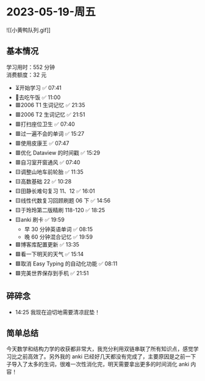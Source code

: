 # 2023-05-19-周五

![[小黄鸭队列.gif]]

## 基本情况

学习用时：552 分钟  
消费额度：32 元

-   ⏳开始学习 ✅ 07:41
-   🍕去吃午饭 ✅ 11:00
-   🟥2006 T1 生词记忆 ✅ 21:35
-   🟥2006 T2 生词记忆 ✅ 21:51
-   🟥打扫座位卫生 ✅ 07:40
-   🟥过一遍不会的单词 ✅ 15:27
-   🟥使用皮康王 ✅ 07:47
-   🟥优化 Dataview 的时间戳 ✅ 15:29
-   🟥自习室开窗通风 ✅ 07:40
-   🟨调整山地车前轮胎 ✅ 11:35
-   🟨高数基础 22 ✅ 10:28
-   🟨田静长难句复习 11、12 ✅ 16:01
-   🟨线性代数复习回顾刷题 06 下 ✅ 14:56
-   🟨于玲玲第二版精刷 118-120 ✅ 18:25
-   🟨anki 刷卡 ✅ 19:59
    -   早 30 分钟英语单词 ✅ 08:15
    -   晚 60 分钟混合记忆 ✅ 19:59
-   🟩博客库配置更新 ✅ 13:35
-   🟩看一下明天的天气 ✅ 15:14
-   🟩取消 Easy Typing 的自动化功能 ✅ 08:11
-   🟩完美世界保存到手机 ✅ 21:51

## 碎碎念

- 14:25 我现在迫切地需要清凉屁垫！

## 简单总结

今天数学和结构力学的收获都非常大，我充分利用双链串联了所有知识点，感觉学习比之前高效了。另外我的 anki 已经好几天都没有完成了，主要原因是之前一下子导入了太多的生词，很难一次性消化完，明天需要拿出更多的时间消化 anki 内容！